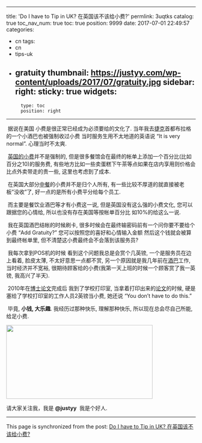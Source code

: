 
---
title: 'Do I have to Tip in UK? 在英国该不该给小费?'
permlink: 3uqtks
catalog: true
toc_nav_num: true
toc: true
position: 9999
date: 2017-07-01 22:49:57
categories:
- cn
tags:
- cn
- tips-uk
- gratuity
thumbnail: https://justyy.com/wp-content/uploads/2017/07/gratuity.jpg
sidebar:
    right:
        sticky: true
widgets:
    -
        type: toc
        position: right
---


<html>
<p>&nbsp;据说在美国 小费是很正常已经成为必须要给的文化了. 当年我去<a href="https://justyy.com/archives/50">捷克</a>首都布拉格的一个小酒巴也被强制收过小费 当时服务生用不太地道的英语说 “It is very normal”. 心理当时不太爽.&nbsp;</p>
<p>&nbsp;<a href="https://justyy.com/archives/4647">英国的小费</a>并不是强制的, 但是很多餐馆会在最终的帐单上添加一个百分比(比如百分之10)的服务费, 有些地方比如一些卖蛋糕下午茶等点如果在店内享用则价格会比点外卖带走的贵一些, 这里也考虑到了成本.</p>
<p>&nbsp;在英国大部分<a href="https://justyy.com/archives/603">中餐</a>的小费并不是归个人所有, 有一些比较不厚道的就直接被老板”没收”了, 好一点的是所有小费平分给每个员工.&nbsp;</p>
<p>&nbsp;而主要是餐饮业酒巴等才有小费这一说, 但是英国没有这么强的小费文化, 您可以跟据您的心情给, 所以也没有存在美国等按帐单百分比 如10%的给这么一说.&nbsp;</p>
<p>&nbsp;我在英国酒巴结帐的时候刷卡, 很多时候会在最终输密码前有一个问你要不要给个小费 “Add Gratuity?” 您可以按照您的喜好和心情输入金额 然后这个钱就会被算到最终帐单里, 但不清楚这小费最终会不会落到该服务员?&nbsp;</p>
<p>&nbsp;我每次拿到POS机的时候 看到这个问题我总是会赏个几英镑, 一个是服务员在边上看着, 脸皮太薄, 不太好意思一点都不赏, 另一个原因就是我几年前在<a href="https://justyy.com/archives/1116">酒巴</a>工作, 当时经济并不宽裕, 很期待顾客给的小费(我第一天上班的时候一个顾客赏了我一英镑, 我高兴了半天).&nbsp;</p>
<p>&nbsp;2010年在<a href="https://justyy.com/archives/3040">博士论文</a>完成后 我到了学校打印室, 当拿着打印出来的<a href="https://propagationtools.com/wireless/">论文</a>的时候, 硬是塞给了学校打印室的工作人员2英镑当小费, 她还说 “You don’t have to do this.”&nbsp;</p>
<p>&nbsp;毕竟, <strong>小钱, 大乐趣</strong>. 我经历过那种快乐, 理解那种快乐, 所以现在总会尽自己所能, 给足小费.&nbsp;</p>
<p><img src="https://justyy.com/wp-content/uploads/2017/07/gratuity.jpg" width="389" height="196"/></p>
<p>请大家关注我，我是 <strong>@justyy</strong> &nbsp;我是个好人.</p>
</html>

- - -

This page is synchronized from the post: [Do I have to Tip in UK? 在英国该不该给小费?](https://steemit.com/@justyy/3uqtks)
